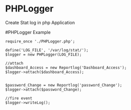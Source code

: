 # PHPLogger
Create Stat log in php Application 

#PHPLogger Example 

    require_once './PHPLogger.php';
    
    define('LOG_FILE', '/var/log/stat/');
    $logger = new PHPLogger(LOG_FILE);
    
    //attach 
    $dashboard_Access = new Reportlog('Dashboard_Access');
    $logger->attach($dashboard_Access);
    
    
    $password_Change = new Reportlog('password_Change');
    $logger->attach($password_Change);
    
    //fire event     
    $logger->writeLog();

